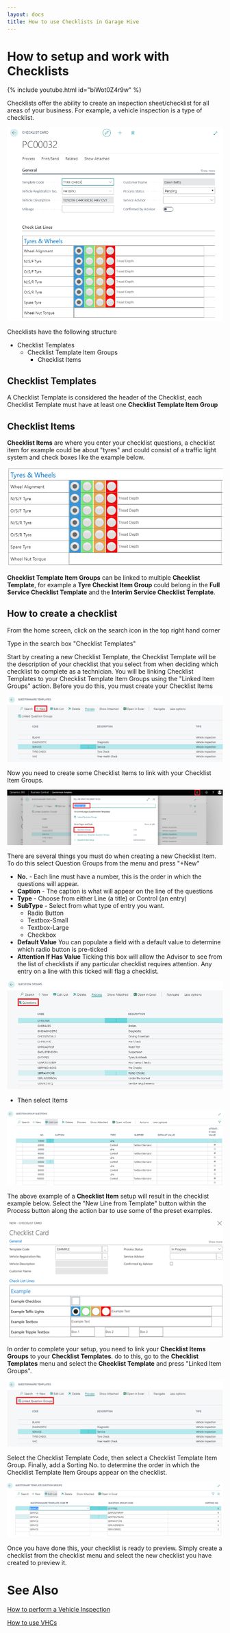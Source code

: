 ```yaml
---
layout: docs
title: How to use Checklists in Garage Hive
---
```

# How to setup and work with Checklists

{% include youtube.html id="biWot0Z4r9w" %}

Checklists offer the ability to create an inspection sheet/checklist for all areas of your business. For example, a vehicle inspection is a type of checklist. 

![](media/garagehive-checklists-example1.png)

Checklists have the following structure 

* Checklist Templates
    * Checklist Template Item Groups
        * Checklist Items

## Checklist Templates

A Checklist Template is considered the header of the Checklist, each Checklist Template must have at least one **Checklist Template Item Group**

## Checklist Items

**Checklist Items** are where you enter your checklist questions, a checklist item for example could be about "tyres" and could consist of a traffic light system and check boxes like the example below. 

![](media/garagehive-checklists-group-example1.png)

**Checklist Template Item Groups** can be linked to multiple **Checklist Template**, for example a **Tyre Checkist Item Group** could belong in the **Full Service Checklist Template** and the **Interim Service Checklist Template**. 

## How to create a checklist

From the home screen, click on the search icon in the top right hand corner

Type in the search box "Checklist Templates"

Start by creating a new Checklist Template, the Checklist Template will be the description of your checklist that you select from when deciding which checklist to complete as a technician. You will be linking Checklist Templates to your Checklist Template Item Groups using the "Linked Item Groups" action. Before you do this, you must create your Checklist Items

![](media/garagehive-checklists-questionnaire-templates1.png)

Now you need to create some Checklist Items to link with your Checklist Item Groups. 

![](media/garagehive-checklists-questiongroups1.png)

There are several things you must do when creating a new Checklist Item. To do this select Question Groups from the menu and press "+New" 

* **No.** - Each line must have a number, this is the order in which the questions will appear. 
* **Caption** - The caption is what will appear on the line of the questions
* **Type** - Choose from either Line (a title) or Control (an entry)
* **SubType** - Select from what type of entry you want.
     * Radio Button
     * Textbox-Small
     * Textbox-Large
     * Checkbox
* **Default Value** You can populate a field with a default value to determine which radio button is pre-ticked
* **Attention If Has Value** Ticking this box will allow the Advisor to see from the list of checklists if any particular checklist requires attention. Any entry on a line with this ticked will flag a checklist. 

![](media/garagehive-checklists-example-setup1.png)

*   Then select Items

![](media/garagehive-checklists-example-setup2.png)

The above example of a **Checklist Item** setup will result in the checklist example below. Select the "New Line from Template" button within the Process button along the action bar to use some of the preset examples. 

![](media/garagehive-checklists-setup-questions.png)

In order to complete your setup, you need to link your **Checklist Items Groups** to your **Checklist Templates**. do to this, go to the **Checklist Templates** menu and select the **Checklist Template** and press "Linked Item Groups". 

![](media/garagehive-checklists-questionnaire-templates-linked-groups1.png)

Select the Checklist Template Code, then select a Checklist Template Item Group. Finally, add a Sorting No. to determine the order in which the Checklist Template Item Groups appear on the checklist. 

![](media/garagehive-checklists-questionary-template-question-groups1.png)

Once you have done this, your checklist is ready to preview. Simply create a checklist from the checklist menu and select the new checklist you have created to preview it. 

# See Also
[How to perform a Vehicle Inspection](https://docs.garagehive.co.uk/docs/garagehive-technicians-vehicle-inspections.html "How to perform a Vehicle Inspection")

[How to use VHCs](https://docs.garagehive.co.uk/docs/garagehive-VHC.html "How to use VHCs")